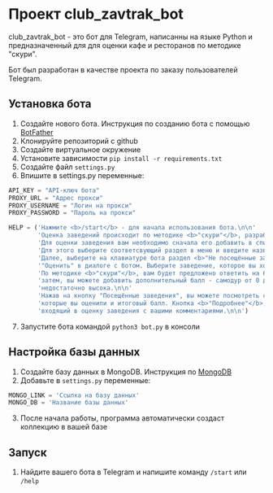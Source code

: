 # Проект club_zavtrak_bot

club_zavtrak_bot - это бот для Telegram, написанны на языке Python и предназначенный для для оценки кафе и ресторанов по методике "скури".

Бот был разработан в качестве проекта по заказу пользователей Telegram.

## Установка бота

1. Создайте нового бота. Инструкция по созданию бота с помощью [BotFather](https://medium.com/@bbsystemscorporation/инструкция-по-работе-с-botfather-ботом-5c6f74d99a1a)
2. Клонируйте репозиторий с github
3. Создайте виртуальное окружение
4. Установите зависимости `pip install -r requirements.txt`
5. Создайте файл `settings.py`
6. Впишите в settings.py переменные:

```python
API_KEY = "API-ключ бота"
PROXY_URL = "Адрес прокси"
PROXY_USERNAME = "Логин на прокси"
PROXY_PASSWORD = "Пароль на прокси"

HELP = ('Нажмите <b>/start</b> - для начала использования бота.\n\n'
        'Оценка заведений происходит по методике <b>"скури"</b>, разработанной <b>@Annaskuri</b>.\n\n'
        'Для оценки заведения вам необходимо сначала его добавить в список <b>"Не посещённые заведения"</b>. '
        'Для этого выберите соответсвующий раздел в меню и введите название.\n\n'
        'Далее, выберите на клавиатуре бота раздел <b>"Не посещённые заведения"</b> и нажмите на кнопку '
        '"Оценить" в диалоге с ботом. Выберите заведение, которое вы хотите оценить.\n\n'
        'По методике <b>"скури"</b>, вам будет предложено ответить на 6 вопросов, относящихся к заведению, '
        'затем, вы можете добавить дополнительный балл - самодур от 0 до 1, если считаете, что итоговая оценка '
        'недостаточно высока.\n\n'
        'Нажав на кнопку "Посещённые заведения", вы можете посмотреть список заведений, '
        'которые вы оценили и итоговый балл. Кнопка <b>"Подробнее"</b>, позволит посмотреть полный перечень, '
        'входящий в оценку заведения с вашими комментариями.\n\n')
```
      
7. Запустите бота командой `python3 bot.py` в консоли

## Настройка базы данных
1. Создайте базу данных в MongoDB. Инструкция по [MongoDB](https://metanit.com/nosql/mongodb/)
2. Добавьте в `settings.py` переменные:
```python
MONGO_LINK = 'Ссылка на базу данных'
MONGO_DB = 'Название базы данных'
```
3. После начала работы, программа автоматически создаст коллекцию в вашей базе

## Запуск
1. Найдите вашего бота в Telegram и напишите команду `/start` или `/help`
